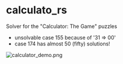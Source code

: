 # calculato_rs
Solver for the "Calculator: The Game" puzzles

- unsolvable case 155 because of '31 => 00'
- case 174 has almost 50 (fifty) solutions!

![calculator_demo.png](calculator_demo.png)